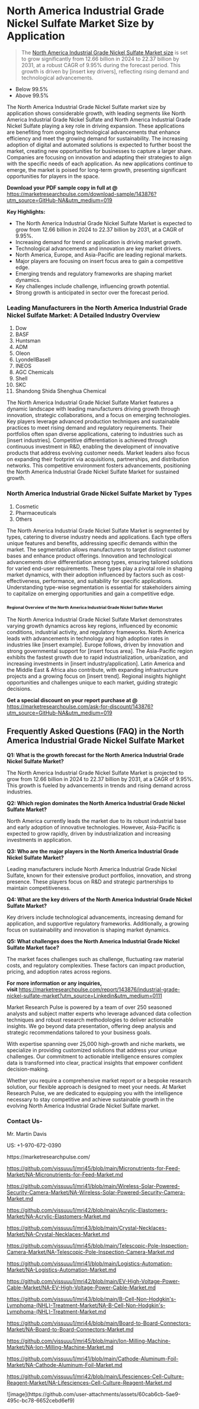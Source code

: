 <h1>North America Industrial Grade Nickel Sulfate Market&nbsp;Size by Application</h1><blockquote><p>The <a href="https://marketresearchpulse.com/download-sample/143876?utm_source=GitHub-NA&amp;utm_medium=019">North America Industrial Grade Nickel Sulfate Market size</a> is set to grow significantly from 12.66 billion in 2024 to 22.37 billion by 2031, at a robust CAGR of 9.95% during the forecast period. This growth is driven by [insert key drivers], reflecting rising demand and technological advancements.</p></blockquote><ul><li>Below 99.5%<li> Above 99.5%</li></ul><p>The North America Industrial Grade Nickel Sulfate market size by application shows considerable growth, with leading segments like North America Industrial Grade Nickel Sulfate and North America Industrial Grade Nickel Sulfate playing a key role in driving expansion. These applications are benefiting from ongoing technological advancements that enhance efficiency and meet the growing demand for sustainability. The increasing adoption of digital and automated solutions is expected to further boost the market, creating new opportunities for businesses to capture a larger share. Companies are focusing on innovation and adapting their strategies to align with the specific needs of each application. As new applications continue to emerge, the market is poised for long-term growth, presenting significant opportunities for players in the space.</p><p><strong>Download your PDF sample copy in full at @ </strong><a href="https://marketresearchpulse.com/download-sample/143876?utm_source=GitHub-NA&amp;utm_medium=019">https://marketresearchpulse.com/download-sample/143876?utm_source=GitHub-NA&amp;utm_medium=019</a></p><p><strong>Key Highlights: </strong></p><ul><li>The North America Industrial Grade Nickel Sulfate Market is expected to grow from 12.66 billion in 2024 to 22.37 billion by 2031, at a CAGR of 9.95%.</li><li>Increasing demand for trend or application is driving market growth.</li><li>Technological advancements and innovation are key market drivers.</li><li>North America, Europe, and Asia-Pacific are leading regional markets.</li><li>Major players are focusing on insert focus area to gain a competitive edge.</li><li>Emerging trends and regulatory frameworks are shaping market dynamics.</li><li>Key challenges include challenge, influencing growth potential.</li><li>Strong growth is anticipated in sector over the forecast period.</li></ul><h3>Leading Manufacturers in the North America Industrial Grade Nickel Sulfate Market: A Detailed Industry Overview</h3><ol><li>Dow</li><li>BASF</li><li>Huntsman</li><li>ADM</li><li>Oleon</li><li>LyondellBasell</li><li>INEOS</li><li>AGC Chemicals</li><li>Shell</li><li>SKC</li><li>Shandong Shida Shenghua Chemical</li></ol><div class="flex max-w-full flex-col flex-grow"><div class="min-h-8 text-message flex w-full flex-col items-end gap-2 whitespace-normal break-words [.text-message+&amp;]:mt-5" dir="auto" data-message-author-role="assistant" data-message-id="fd8432e4-4910-450d-b182-61b7bfb0a01f" data-message-model-slug="gpt-4o"><div class="flex w-full flex-col gap-1 empty:hidden first:pt-[3px]"><div class="markdown prose w-full break-words dark:prose-invert light"><p>The North America Industrial Grade Nickel Sulfate Market features a dynamic landscape with leading manufacturers driving growth through innovation, strategic collaborations, and a focus on emerging technologies. Key players leverage advanced production techniques and sustainable practices to meet rising demand and regulatory requirements. Their portfolios often span diverse applications, catering to industries such as [insert industries]. Competitive differentiation is achieved through continuous investment in R&amp;D, enabling the development of innovative products that address evolving customer needs. Market leaders also focus on expanding their footprint via acquisitions, partnerships, and distribution networks. This competitive environment fosters advancements, positioning the North America Industrial Grade Nickel Sulfate Market for sustained growth.</p></div></div></div></div><h3>North America Industrial Grade Nickel Sulfate Market by Types</h3><ol><li>Cosmetic<li> Pharmaceuticals<li> Others</li></ol><div class="flex max-w-full flex-col flex-grow"><div class="min-h-8 text-message flex w-full flex-col items-end gap-2 whitespace-normal break-words [.text-message+&amp;]:mt-5" dir="auto" data-message-author-role="assistant" data-message-id="084470be-0bb7-4664-bddf-5156b4f41249" data-message-model-slug="gpt-4o-mini"><div class="flex w-full flex-col gap-1 empty:hidden first:pt-[3px]"><div class="markdown prose w-full break-words dark:prose-invert light"><p>The North America Industrial Grade Nickel Sulfate Market is segmented by types, catering to diverse industry needs and applications. Each type offers unique features and benefits, addressing specific demands within the market. The segmentation allows manufacturers to target distinct customer bases and enhance product offerings. Innovation and technological advancements drive differentiation among types, ensuring tailored solutions for varied end-user requirements. These types play a pivotal role in shaping market dynamics, with their adoption influenced by factors such as cost-effectiveness, performance, and suitability for specific applications. Understanding type-wise segmentation is essential for stakeholders aiming to capitalize on emerging opportunities and gain a competitive edge.</p></div></div></div></div><h3><span style="font-size: 11px;">Regional Overview of the North America Industrial Grade Nickel Sulfate Market</span></h3><div class="flex max-w-full flex-col flex-grow"><div class="min-h-8 text-message flex w-full flex-col items-end gap-2 whitespace-normal break-words [.text-message+&amp;]:mt-5" dir="auto" data-message-author-role="assistant" data-message-id="e9038762-ce64-4e30-91c9-9bd413514231" data-message-model-slug="gpt-4o-mini"><div class="flex w-full flex-col gap-1 empty:hidden first:pt-[3px]"><div class="markdown prose w-full break-words dark:prose-invert light"><p>The North America Industrial Grade Nickel Sulfate Market demonstrates varying growth dynamics across key regions, influenced by economic conditions, industrial activity, and regulatory frameworks. North America leads with advancements in technology and high adoption rates in industries like [insert example]. Europe follows, driven by innovation and strong governmental support for [insert focus area]. The Asia-Pacific region exhibits the fastest growth due to rapid industrialization, urbanization, and increasing investments in [insert industry/application]. Latin America and the Middle East &amp; Africa also contribute, with expanding infrastructure projects and a growing focus on [insert trend]. Regional insights highlight opportunities and challenges unique to each market, guiding strategic decisions.</p></div></div></div></div><p><strong>Get a special discount on your report purchase at @ </strong><a href="https://marketresearchpulse.com/ask-for-discount/143876?utm_source=GitHub-NA&amp;utm_medium=019">https://marketresearchpulse.com/ask-for-discount/143876?utm_source=GitHub-NA&amp;utm_medium=019</a></p><h2>Frequently Asked Questions (FAQ) in the North America Industrial Grade Nickel Sulfate Market</h2><p><strong>Q1: What is the growth forecast for the North America Industrial Grade Nickel Sulfate Market?</strong></p><p>The North America Industrial Grade Nickel Sulfate Market is projected to grow from 12.66 billion in 2024 to 22.37 billion by 2031, at a CAGR of 9.95%. This growth is fueled by advancements in trends and rising demand across industries.</p><p><strong>Q2: Which region dominates the North America Industrial Grade Nickel Sulfate Market?</strong></p><p>North America currently leads the market due to its robust industrial base and early adoption of innovative technologies. However, Asia-Pacific is expected to grow rapidly, driven by industrialization and increasing investments in application.</p><p><strong>Q3: Who are the major players in the North America Industrial Grade Nickel Sulfate Market?</strong></p><p>Leading manufacturers include North America Industrial Grade Nickel Sulfate, known for their extensive product portfolios, innovation, and strong presence. These players focus on R&amp;D and strategic partnerships to maintain competitiveness.</p><p><strong>Q4: What are the key drivers of the North America Industrial Grade Nickel Sulfate Market?</strong></p><p>Key drivers include technological advancements, increasing demand for application, and supportive regulatory frameworks. Additionally, a growing focus on sustainability and innovation is shaping market dynamics.</p><p><strong>Q5: What challenges does the North America Industrial Grade Nickel Sulfate Market face?</strong></p><p>The market faces challenges such as challenge, fluctuating raw material costs, and regulatory complexities. These factors can impact production, pricing, and adoption rates across regions.</p><p><strong>For more information or any inquiries, visit&nbsp;</strong><a href="https://marketresearchpulse.com/report/143876/industrial-grade-nickel-sulfate-market?utm_source=Linkedin&utm_medium=0111">https://marketresearchpulse.com/report/143876/industrial-grade-nickel-sulfate-market?utm_source=Linkedin&utm_medium=0111</a></p><p>Market Research Pulse is powered by a team of over 250 seasoned analysts and subject matter experts who leverage advanced data collection techniques and robust research methodologies to deliver actionable insights. We go beyond data presentation, offering deep analysis and strategic recommendations tailored to your business goals.</p><p>With expertise spanning over 25,000 high-growth and niche markets, we specialize in providing customized solutions that address your unique challenges. Our commitment to actionable intelligence ensures complex data is transformed into clear, practical insights that empower confident decision-making.</p><p>Whether you require a comprehensive market report or a bespoke research solution, our flexible approach is designed to meet your needs. At Market Research Pulse, we are dedicated to equipping you with the intelligence necessary to stay competitive and achieve sustainable growth in the evolving North America Industrial Grade Nickel Sulfate market.</p><h3><strong>Contact Us-</strong></h3><p>Mr. Martin Davis</p><p>US: +1-970-672-0390</p><p>https://marketresearchpulse.com/</p><p><a href="https://github.com/vissuuu1/mri45/blob/main/Micronutrients-for-Feed-Market/NA-Micronutrients-for-Feed-Market.md">https://github.com/vissuuu1/mri45/blob/main/Micronutrients-for-Feed-Market/NA-Micronutrients-for-Feed-Market.md</a></p><p><a href="https://github.com/vissuuu1/mri41/blob/main/Wireless-Solar-Powered-Security-Camera-Market/NA-Wireless-Solar-Powered-Security-Camera-Market.md">https://github.com/vissuuu1/mri41/blob/main/Wireless-Solar-Powered-Security-Camera-Market/NA-Wireless-Solar-Powered-Security-Camera-Market.md</a></p><p><a href="https://github.com/vissuuu1/mri42/blob/main/Acrylic-Elastomers-Market/NA-Acrylic-Elastomers-Market.md">https://github.com/vissuuu1/mri42/blob/main/Acrylic-Elastomers-Market/NA-Acrylic-Elastomers-Market.md</a></p><p><a href="https://github.com/vissuuu1/mri43/blob/main/Crystal-Necklaces-Market/NA-Crystal-Necklaces-Market.md">https://github.com/vissuuu1/mri43/blob/main/Crystal-Necklaces-Market/NA-Crystal-Necklaces-Market.md</a></p><p><a href="https://github.com/vissuuu1/mri45/blob/main/Telescopic-Pole-Inspection-Camera-Market/NA-Telescopic-Pole-Inspection-Camera-Market.md">https://github.com/vissuuu1/mri45/blob/main/Telescopic-Pole-Inspection-Camera-Market/NA-Telescopic-Pole-Inspection-Camera-Market.md</a></p><p><a href="https://github.com/vissuuu1/mri41/blob/main/Logistics-Automation-Market/NA-Logistics-Automation-Market.md">https://github.com/vissuuu1/mri41/blob/main/Logistics-Automation-Market/NA-Logistics-Automation-Market.md</a></p><p><a href="https://github.com/vissuuu1/mri42/blob/main/EV-High-Voltage-Power-Cable-Market/NA-EV-High-Voltage-Power-Cable-Market.md">https://github.com/vissuuu1/mri42/blob/main/EV-High-Voltage-Power-Cable-Market/NA-EV-High-Voltage-Power-Cable-Market.md</a></p><p><a href="https://github.com/vissuuu1/mri43/blob/main/B-Cell-Non-Hodgkin's-Lymphoma-(NHL)-Treatment-Market/NA-B-Cell-Non-Hodgkin's-Lymphoma-(NHL)-Treatment-Market.md">https://github.com/vissuuu1/mri43/blob/main/B-Cell-Non-Hodgkin's-Lymphoma-(NHL)-Treatment-Market/NA-B-Cell-Non-Hodgkin's-Lymphoma-(NHL)-Treatment-Market.md</a></p><p><a href="https://github.com/vissuuu1/mri44/blob/main/Board-to-Board-Connectors-Market/NA-Board-to-Board-Connectors-Market.md">https://github.com/vissuuu1/mri44/blob/main/Board-to-Board-Connectors-Market/NA-Board-to-Board-Connectors-Market.md</a></p><p><a href="https://github.com/vissuuu1/mri45/blob/main/Ion-Milling-Machine-Market/NA-Ion-Milling-Machine-Market.md">https://github.com/vissuuu1/mri45/blob/main/Ion-Milling-Machine-Market/NA-Ion-Milling-Machine-Market.md</a></p><p><a href="https://github.com/vissuuu1/mri41/blob/main/Cathode-Aluminum-Foil-Market/NA-Cathode-Aluminum-Foil-Market.md">https://github.com/vissuuu1/mri41/blob/main/Cathode-Aluminum-Foil-Market/NA-Cathode-Aluminum-Foil-Market.md</a></p><p><a href="https://github.com/vissuuu1/mri42/blob/main/Lifesciences-Cell-Culture-Reagent-Market/NA-Lifesciences-Cell-Culture-Reagent-Market.md">https://github.com/vissuuu1/mri42/blob/main/Lifesciences-Cell-Culture-Reagent-Market/NA-Lifesciences-Cell-Culture-Reagent-Market.md</a></p>
![image](https://github.com/user-attachments/assets/60cab6cb-5ae9-495c-bc78-6652cebd6ef9)
